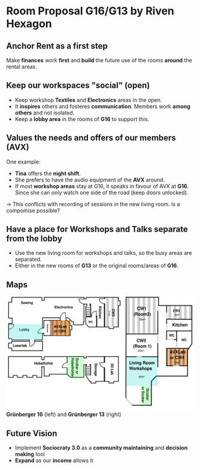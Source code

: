 # Room Proposal G16/G13 by Riven Hexagon
## Anchor Rent as a first step
Make **finances** work **first** and **build** the future use of the rooms **around** the rental areas.

## Keep our workspaces "social" (open)
* Keep workshop **Textiles** and **Electronics** areas in the open.
* It **inspires** others and fosteres **communication**. Members work **among others** and not isolated.
* Keep a **lobby area** in the rooms of **G16** to support this.

## Values the needs and offers of our members (AVX)
One example:
* **Tina** offers the **night shift**. 
* She prefers to have the audio equipment of the **AVX** around.
* If most **workshop areas** stay at G16, it speaks in favour of AVX at **G16**. Since she can only watch one side of the road (keep doors unlocked).

-> This conflicts with recording of sessions in the new living room. Is a compomise possible?

## Have a place for Workshops and Talks separate from the lobby
* Use the new living room for workshops and talks, so the busy areas are separated.
* Either in the new rooms of **G13** or the original rooms/areas of **G16**.

## Maps
![My Diagram](./map-riven.svg)
**Grünberger 16** (left) and **Grünberger 13** (right)

## Future Vision
* Implement **Sociocraty 3.0** as a **community maintaining** and **decision making** tool
* **Expand** as our **income** allows it